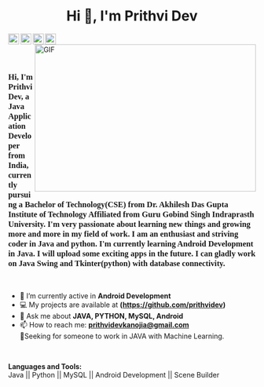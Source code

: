 <h1 align="center">Hi 👋, I'm Prithvi Dev</h1>

  <a href="https://twitter.com/PrithviDev6">
    <img align="left" alt="Prithvi Dev | Twitter" width="22px" src="https://cdn.jsdelivr.net/npm/simple-icons@v3/icons/twitter.svg" />
  </a>
  <a href="https://www.linkedin.com/in/prithvi-d-8139b4131/">
    <img align="left" alt="Prithvi's LinkedIN" width="22px" src="https://cdn.jsdelivr.net/npm/simple-icons@v3/icons/linkedin.svg" />
  </a>
  <a href="https://medium.com/@prithvidevkanojia1">
    <img align="left" alt="Prithvi's Medium" width="22px" src="https://cdn.jsdelivr.net/npm/simple-icons@v3/icons/medium.svg" />
  </a>
  <a href="https://www.instagram.com/prithvi__dev/?hl=en">
    <img align="left" alt="Prithvi's Instagram" width="22px" src="https://cdn.jsdelivr.net/npm/simple-icons@v3/icons/instagram.svg" />
  </a>

<br />

<img align="right" height="300" width="450" alt="GIF" src="https://physicsgurukul.files.wordpress.com/2019/02/character-1.gif" />

<br />
<br />

<h3 style="font-family:verdana;">Hi, I'm Prithvi Dev, a Java Application Developer 🚀 from India, currently pursuing a Bachelor of Technology(CSE) from Dr. Akhilesh Das Gupta Institute of Technology Affiliated from Guru Gobind Singh Indraprasth University. I'm very passionate about learning new things and growing more and more in my field of work.
I am an enthusiast and striving coder in Java and python. I'm currently learning Android Development in Java. I will upload some exciting apps in the future.
I can gladly work on Java Swing and Tkinter(python) with database connectivity.</h3>

<br >

- 🔭 I’m currently active in **Android Development**
- 💻 My projects are available at **(https://github.com/prithvidev)**
- 💬 Ask me about **JAVA, PYTHON, MySQL, Android**
- 📫 How to reach me: **prithvidevkanojia@gmail.com**<br />
👨‍Seeking for someone to work in JAVA with Machine Learning.

<br /> 

**Languages and Tools:**  
Java || Python || MySQL || Android Development || Scene Builder
